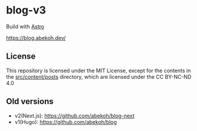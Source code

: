 # blog-v3

Build with [Astro](https://astro.build/)

https://blog.abekoh.dev/

## License

This repository is licensed under the MIT License, except for the contents in the [src/content/posts](src/content/posts) directory, which are licensed under the CC BY-NC-ND 4.0

## Old versions

- v2(Next.js): https://github.com/abekoh/blog-next
- v1(Hugo): https://github.com/abekoh/blog


